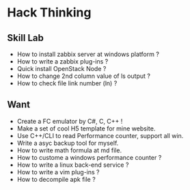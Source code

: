 Hack Thinking 
=============

## Skill Lab
* How to install zabbix server at windows platform ?
* How to write a zabbix plug-ins ?
* Quick install OpenStack Node ?
* How to change 2nd column value of ls output ?
* How to check file link number (ln) ?

## Want
* Create a FC emulator by C#, C, C++ !
* Make a set of cool H5	template for mine website.
* Use C++/CLI to read Performance counter, support all win.
* Write a asyc backup tool for myself.
* How to write math formula at md file.
* How to custome a windows performance counter ?
* How to write a linux back-end service ?
* How to write a vim plug-ins ?
* How to decompile apk file ?

